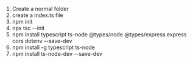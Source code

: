 1. Create a normal folder
2. create a index.ts file
3. npm init
4. npx tsc --init
4. npm install typescript ts-node @types/node @types/express express cors dotenv --save-dev
4. npm install -g typescript ts-node
5. npm install ts-node-dev --save-dev